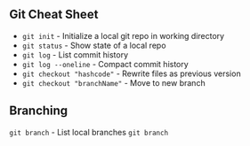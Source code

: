 ## Git Cheat Sheet

* `git init` - Initialize a local git repo in working directory
* `git status` - Show state of a local repo
* `git log` - List commit history
* `git log --oneline` - Compact commit history
* `git checkout "hashcode"` - Rewrite files as previous version
* `git checkout "branchName"` - Move to new branch

## Branching
`git branch` - List local branches
`git branch `
